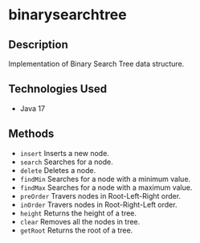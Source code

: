 # binarysearchtree

## Description
Implementation of Binary Search Tree data structure.

## Technologies Used
- Java 17

## Methods
- `insert` Inserts a new node.
- `search` Searches for a node.
- `delete` Deletes a node.
- `findMin` Searches for a node with a minimum value.
- `findMax` Searches for a node with a maximum value.
- `preOrder` Travers nodes in Root-Left-Right order.
- `inOrder` Travers nodes in Root-Right-Left order.
- `height` Returns the height of a tree.
- `clear` Removes all the nodes in tree.
- `getRoot` Returns the root of a tree.
